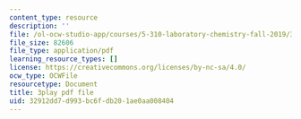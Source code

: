 ```yaml
---
content_type: resource
description: ''
file: /ol-ocw-studio-app/courses/5-310-laboratory-chemistry-fall-2019/32912dd7d993bc6fdb201ae0aa008404_oc7sODbVGuA.pdf
file_size: 82606
file_type: application/pdf
learning_resource_types: []
license: https://creativecommons.org/licenses/by-nc-sa/4.0/
ocw_type: OCWFile
resourcetype: Document
title: 3play pdf file
uid: 32912dd7-d993-bc6f-db20-1ae0aa008404
---
```


